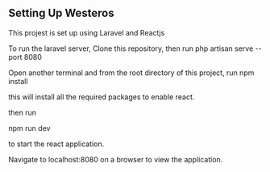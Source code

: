 
## Setting Up Westeros
This projest is set up using Laravel and Reactjs

To run the laravel server, Clone this repository, then run
php artisan serve --port 8080

Open another terminal and from the root directory of this project, run
npm install


this will install all the required packages to enable react.

then run

npm run dev

to start the react application.

Navigate to localhost:8080 on a browser to view the application.